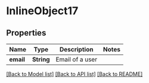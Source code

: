 # InlineObject17

## Properties

Name | Type | Description | Notes
------------ | ------------- | ------------- | -------------
**email** | **String** | Email of a user | 

[[Back to Model list]](../README.md#documentation-for-models) [[Back to API list]](../README.md#documentation-for-api-endpoints) [[Back to README]](../README.md)


